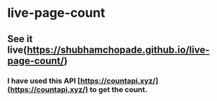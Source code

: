 # live-page-count

## See it live(https://shubhamchopade.github.io/live-page-count/)

### I have used this API [https://countapi.xyz/](https://countapi.xyz/) to get the count.
